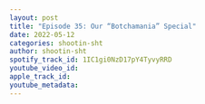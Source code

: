```yaml
---
layout: post
title: "Episode 35: Our “Botchamania” Special"
date: 2022-05-12
categories: shootin-sht
author: shootin-sht
spotify_track_id: 1IC1gi0NzD17pY4TyvyRRD
youtube_video_id: 
apple_track_id: 
youtube_metadata: 
---
```


